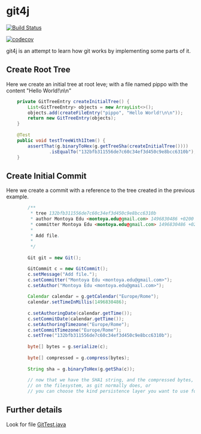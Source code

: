 # git4j

[![Build Status](https://travis-ci.org/ethiclab/git4j.svg?branch=master)](https://travis-ci.org/ethiclab/git4j)

[![codecov](https://codecov.io/gh/ethiclab/git4j/branch/master/graph/badge.svg)](https://codecov.io/gh/ethiclab/git4j)

git4j is an attempt to learn how git works by implementing some parts of it.

## Create Root Tree

Here we create an initial tree at root leve; with a file named pippo with the content "Hello World!\n\n"

```java
    private GitTreeEntry createInitialTree() {
        List<GitTreeEntry> objects = new ArrayList<>();
        objects.add(createFileEntry("pippo", "Hello World!\n\n"));
        return new GitTreeEntry(objects);
    }
    
    @Test
    public void testTreeWith1Item() {
        assertThat(g.binaryToHex(g.getTreeSha(createInitialTree())))
                .isEqualTo("132bfb311556de7c60c34ef3d450c9e8bcc6310b");
    }
```

## Create Initial Commit

Here we create a commit with a reference to the tree created in the previous example.

```java
        /**
         * tree 132bfb311556de7c60c34ef3d450c9e8bcc6310b
         * author Montoya Edu <montoya.edu@gmail.com> 1496830486 +0200
         * committer Montoya Edu <montoya.edu@gmail.com> 1496830486 +0200
         *
         * Add file.
         *
         */
         
        Git git = new Git();

        GitCommit c = new GitCommit();
        c.setMessage("Add file.");
        c.setCommitter("Montoya Edu <montoya.edu@gmail.com>");
        c.setAuthor("Montoya Edu <montoya.edu@gmail.com>");
        
        Calendar calendar = g.getCalendar("Europe/Rome");
        calendar.setTimeInMillis(1496830486);
        
        c.setAuthoringDate(calendar.getTime());
        c.setCommitDate(calendar.getTime());
        c.setAuthoringTimezone("Europe/Rome");
        c.setCommitTimezone("Europe/Rome");
        c.setTree("132bfb311556de7c60c34ef3d450c9e8bcc6310b");
        
        byte[] bytes = g.serialize(c);
        
        byte[] compressed = g.compress(bytes);
        
        String sha = g.binaryToHex(g.getSha(c));
        
        // now that we have the SHA1 string, and the compressed bytes, we can store it:
        // on the filesystem, as git normally does, or
        // you can choose the kind persistence layer you want to use for your needs.
```

## Further details

Look for file [GitTest.java](src/test/java/it/ethiclab/git4j/GitTest.java)
